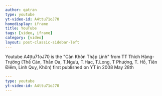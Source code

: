 ```yaml
---
author: qatran
type: youtube
yt-video-id: A4ttu71oJ70
homedisplay: iframe
title: YouTube
tags: [video, iframe]
category: [video]
layout: post-classic-sidebar-left
---
```

Youtube A4ttu71oJ70 is the "Càn Khôn Thập Linh" from TT Thích Hàng-Trường
(Thế Càn, Thần Oa, T.Ngưu, T.Hạc, T.Long, T Phượng, T. Hổ, Tiên Điềm, Linh Quy, Khôn)
first published on YT in 2008 May 28th
```yml
---
type: youtube
yt-video-id: A4ttu71oJ70
---
```